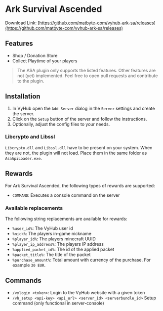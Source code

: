 # Ark Survival Ascended
Download Link:
[https://github.com/matbyte-com/vyhub-ark-sa/releases](https://github.com/matbyte-com/vyhub-ark-sa/releases)

## Features

- Shop / Donation Store
- Collect Playtime of your players

> The ASA plugin only supports the listed features. Other features are not (yet) implemented. Feel free to open pull requests and contribute to the plugin.

## Installation

1. In VyHub open the `Add Server` dialog in the `Server` settings and create the server.
2. Click on the `Setup` button of the server and follow the instructions.
3. Optionally, adjust the config files to your needs.

### Libcrypto and Libssl

`Libcrypto.dll` and `Libssl.dll` have to be present on your system. When they are not, the plugin will not load. Place them in the same folder as `AsaApiLoader.exe`.

## Rewards
For Ark Survival Ascended, the following types of rewards are supported:

- `COMMAND`: Executes a console command on the server

### Available replacements
The following string replacements are available for rewards:

- `%user_id%`: The VyHub user id
- `%nick%`: The players in-game nickname
- `%player_id%`: The players minecraft UUID
- `%player_ip_address%`: The players IP address
- `%applied_packet_id%`: The id of the applied packet
- `%packet_title%`: The title of the packet
- `%purchase_amount%`: Total amount with currency of the purchase. For example `30 EUR`.

## Commands

- `/vylogin <token>`: Login to the VyHub website with a given token
- `/vh_setup <api-key> <api_url> <server_id> <serverbundle_id>` Setup command (only functional in server-console)
